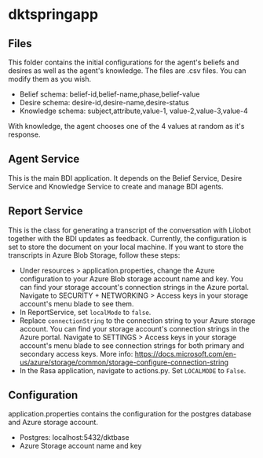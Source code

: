 # dktspringapp

## Files
This folder contains the initial configurations for the agent's beliefs and desires as well as the agent's knowledge. The files are .csv files. You can modify them
as you wish. 
- Belief schema: belief-id,belief-name,phase,belief-value
- Desire schema: desire-id,desire-name,desire-status
- Knowledge schema: subject,attribute,value-1, value-2,value-3,value-4

With knowledge, the agent chooses one of the 4 values at random as it's response.


## Agent Service
This is the main BDI application. It depends on the Belief Service, Desire Service and Knowledge Service to create and manage BDI agents. 

## Report Service
This is the class for generating a transcript of the conversation with Lilobot together with the BDI updates as feedback. Currently, the configuration
is set to store the document on your local machine. If you want to store the transcripts in Azure Blob Storage, follow these steps:
- Under resources > application.properties, change the Azure configuration to your Azure Blob storage account name and key. You can find your storage account's connection strings in the Azure portal. Navigate to SECURITY + NETWORKING > Access keys in your storage account's menu blade to see them.
- In ReportService, set ```localMode``` to ```false```.
- Replace ```connectionString``` to the connection string to your Azure storage account.
  You can find your storage account's connection strings in the Azure portal. Navigate to SETTINGS > Access keys in your storage account's menu blade to see connection strings for both primary and secondary access keys.
  More info: https://docs.microsoft.com/en-us/azure/storage/common/storage-configure-connection-string
- In the Rasa application, navigate to actions.py. Set ````LOCALMODE```` to ``False``.

## Configuration
application.properties contains the configuration for the postgres database and Azure storage account.
- Postgres: localhost:5432/dktbase
- Azure Storage account name and key
